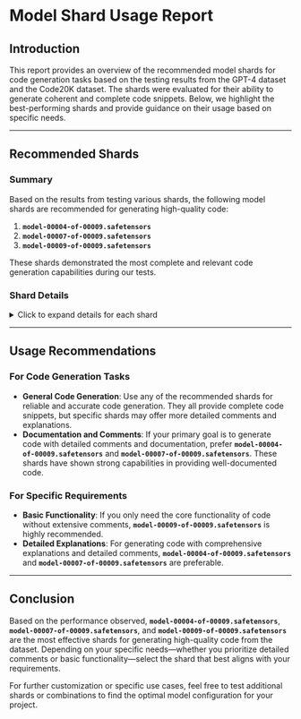 # Model Shard Usage Report

## Introduction

This report provides an overview of the recommended model shards for code generation tasks based on the testing results from the GPT-4 dataset and the Code20K dataset. The shards were evaluated for their ability to generate coherent and complete code snippets. Below, we highlight the best-performing shards and provide guidance on their usage based on specific needs.

---

## Recommended Shards

### Summary

Based on the results from testing various shards, the following model shards are recommended for generating high-quality code:

1. **`model-00004-of-00009.safetensors`**
2. **`model-00007-of-00009.safetensors`**
3. **`model-00009-of-00009.safetensors`**

These shards demonstrated the most complete and relevant code generation capabilities during our tests.

### Shard Details

<details>
<summary>Click to expand details for each shard</summary>

#### Shard: `model-00004-of-00009.safetensors`

- **Code Generation**: Successfully generated the `calculate_sum_of_squares` function with complete logic and detailed comments.
- **Use Case**: Ideal for scenarios requiring well-documented and complete code implementations. Particularly useful when detailed function descriptions and accurate logic are essential.

#### Shard: `model-00007-of-00009.safetensors`

- **Code Generation**: Generated the `calculate_sum_of_squares` function with full implementation and correct output.
- **Use Case**: Suitable for applications where precise code implementation is critical. Provides a robust solution for generating functional code snippets.

#### Shard: `model-00009-of-00009.safetensors`

- **Code Generation**: Produced a fully implemented `calculate_sum` function with clear logic and comments.
- **Use Case**: Best for tasks that require complete code snippets with proper implementation. Ensures high accuracy in generating code that adheres to the specified requirements.

</details>

---

## Usage Recommendations

### For Code Generation Tasks

- **General Code Generation**: Use any of the recommended shards for reliable and accurate code generation. They all provide complete code snippets, but specific shards may offer more detailed comments and explanations.
- **Documentation and Comments**: If your primary goal is to generate code with detailed comments and documentation, prefer **`model-00004-of-00009.safetensors`** and **`model-00007-of-00009.safetensors`**. These shards have shown strong capabilities in providing well-documented code.

### For Specific Requirements

- **Basic Functionality**: If you only need the core functionality of code without extensive comments, **`model-00009-of-00009.safetensors`** is highly recommended.
- **Detailed Explanations**: For generating code with comprehensive explanations and detailed comments, **`model-00004-of-00009.safetensors`** and **`model-00007-of-00009.safetensors`** are preferable.

---

## Conclusion

Based on the performance observed, **`model-00004-of-00009.safetensors`**, **`model-00007-of-00009.safetensors`**, and **`model-00009-of-00009.safetensors`** are the most effective shards for generating high-quality code from the dataset. Depending on your specific needs—whether you prioritize detailed comments or basic functionality—select the shard that best aligns with your requirements.

For further customization or specific use cases, feel free to test additional shards or combinations to find the optimal model configuration for your project.
